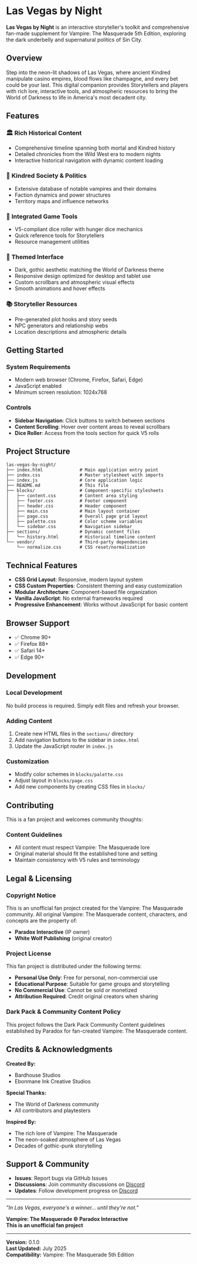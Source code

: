 # Las Vegas by Night

**Las Vegas by Night** is an interactive storyteller's toolkit and comprehensive fan-made supplement for Vampire: The Masquerade 5th Edition, exploring the dark underbelly and supernatural politics of Sin City.

## Overview

Step into the neon-lit shadows of Las Vegas, where ancient Kindred manipulate casino empires, blood flows like champagne, and every bet could be your last. This digital companion provides Storytellers and players with rich lore, interactive tools, and atmospheric resources to bring the World of Darkness to life in America's most decadent city.

## Features

### 🏛️ **Rich Historical Content**

- Comprehensive timeline spanning both mortal and Kindred history
- Detailed chronicles from the Wild West era to modern nights
- Interactive historical navigation with dynamic content loading

### 🧛 **Kindred Society & Politics**

- Extensive database of notable vampires and their domains
- Faction dynamics and power structures
- Territory maps and influence networks

### 🎲 **Integrated Game Tools**

- V5-compliant dice roller with hunger dice mechanics
- Quick reference tools for Storytellers
- Resource management utilities

### 🎨 **Themed Interface**

- Dark, gothic aesthetic matching the World of Darkness theme
- Responsive design optimized for desktop and tablet use
- Custom scrollbars and atmospheric visual effects
- Smooth animations and hover effects

### 📚 **Storyteller Resources**

- Pre-generated plot hooks and story seeds
- NPC generators and relationship webs
- Location descriptions and atmospheric details

## Getting Started

### System Requirements

- Modern web browser (Chrome, Firefox, Safari, Edge)
- JavaScript enabled
- Minimum screen resolution: 1024x768

### Controls

- **Sidebar Navigation**: Click buttons to switch between sections
- **Content Scrolling**: Hover over content areas to reveal scrollbars
- **Dice Roller**: Access from the tools section for quick V5 rolls

## Project Structure

```
las-vegas-by-night/
├── index.html              # Main application entry point
├── index.css               # Master stylesheet with imports
├── index.js                # Core application logic
├── README.md               # This file
├── blocks/                 # Component-specific stylesheets
│   ├── content.css         # Content area styling
│   ├── footer.css          # Footer component
│   ├── header.css          # Header component
│   ├── main.css            # Main layout container
│   ├── page.css            # Overall page grid layout
│   ├── palette.css         # Color scheme variables
│   └── sidebar.css         # Navigation sidebar
├── sections/               # Dynamic content files
│   └── history.html        # Historical timeline content
└── vendor/                 # Third-party dependencies
    └── normalize.css       # CSS reset/normalization
```

## Technical Features

- **CSS Grid Layout**: Responsive, modern layout system
- **CSS Custom Properties**: Consistent theming and easy customization
- **Modular Architecture**: Component-based file organization
- **Vanilla JavaScript**: No external frameworks required
- **Progressive Enhancement**: Works without JavaScript for basic content

## Browser Support

- ✅ Chrome 90+
- ✅ Firefox 88+
- ✅ Safari 14+
- ✅ Edge 90+

## Development

### Local Development

No build process is required. Simply edit files and refresh your browser.

### Adding Content

1. Create new HTML files in the `sections/` directory
2. Add navigation buttons to the sidebar in `index.html`
3. Update the JavaScript router in `index.js`

### Customization

- Modify color schemes in `blocks/palette.css`
- Adjust layout in `blocks/page.css`
- Add new components by creating CSS files in `blocks/`

## Contributing

This is a fan project and welcomes community thoughts:

### Content Guidelines

- All content must respect Vampire: The Masquerade lore
- Original material should fit the established tone and setting
- Maintain consistency with V5 rules and terminology

## Legal & Licensing

### Copyright Notice

This is an unofficial fan project created for the Vampire: The Masquerade community. All original Vampire: The Masquerade content, characters, and concepts are the property of:

- **Paradox Interactive** (IP owner)
- **White Wolf Publishing** (original creator)

### Project License

This fan project is distributed under the following terms:

- **Personal Use Only**: Free for personal, non-commercial use
- **Educational Purpose**: Suitable for game groups and storytelling
- **No Commercial Use**: Cannot be sold or monetized
- **Attribution Required**: Credit original creators when sharing

### Dark Pack & Community Content Policy

This project follows the Dark Pack Community Content guidelines established by Paradox for fan-created Vampire: The Masquerade content.

## Credits & Acknowledgments

**Created By:**

- Bardhouse Studios
- Ebonmane Ink Creative Studios

**Special Thanks:**

- The World of Darkness community
- All contributors and playtesters

**Inspired By:**

- The rich lore of Vampire: The Masquerade
- The neon-soaked atmosphere of Las Vegas
- Decades of gothic-punk storytelling

## Support & Community

- **Issues**: Report bugs via GitHub Issues
- **Discussions**: Join community discussions on [Discord](https://discord.com/channels/849707537120886814/1384959714638692423)
- **Updates**: Follow development progress on [Discord](https://discord.com/channels/849707537120886814/1384959714638692423)

---

_"In Las Vegas, everyone's a winner... until they're not."_

**Vampire: The Masquerade © Paradox Interactive**  
**This is an unofficial fan project**

---

**Version:** 0.1.0  
**Last Updated:** July 2025  
**Compatibility:** Vampire: The Masquerade 5th Edition
